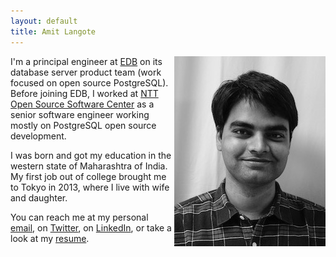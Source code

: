 ```yaml
---
layout: default
title: Amit Langote
---
```


<p>
<img src="files/me2.jpeg" alt="Hey there!" align="right"/>
  I'm a principal engineer at <a href="https://www.enterprisedb.com/">EDB</a>
  on its database server product team (work focused on open source PostgreSQL).
  Before joining EDB, I worked at <a href="https://www.rd.ntt/e/sic/oss/">NTT Open Source Software Center</a>
  as a senior software engineer working mostly on PostgreSQL open source development.
</p>

<p>
  I was born and got my education in the western state of Maharashtra of India.
  My first job out of college brought me to Tokyo in 2013, where I live with wife
  and daughter.
</p>

<p>
  You can reach me at my personal <a href="mailto:amitlangote09@gmail.com">email</a>, on
  <a href="https://twitter.com/amitlan">Twitter</a>, on
  <a href="https://linkedin.com/in/amitlan">LinkedIn</a>, or take a look at my
  <a href="https://s3-ap-northeast-1.amazonaws.com/amitlan.com/files/resume.pdf">resume</a>.
</p>
